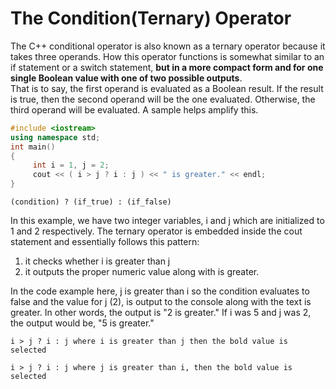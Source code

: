 # The Condition(Ternary) Operator

The C++ conditional operator is also known as a ternary operator because it takes three operands.
How this operator functions is somewhat similar to an if statement or a switch statement, **but
in a more compact form and for one single Boolean value with one of two possible outputs**.   
That is to say, the first operand is evaluated as a Boolean result.  If the result is true,
then the second operand will be the one evaluated.  Otherwise, the third operand will be evaluated. 
A sample helps amplify this.
```cpp
#include <iostream> 
using namespace std; 
int main() 
{ 
     int i = 1, j = 2; 
     cout << ( i > j ? i : j ) << " is greater." << endl; 
}
```
```
(condition) ? (if_true) : (if_false)
```
In this example, we have two integer variables, i and j which are initialized to 1 and 2 respectively. 
The ternary operator is embedded inside the cout statement and essentially follows this pattern:

   1. it checks whether i is greater than j
   2. it outputs the proper numeric value along with is greater.
   
In the code example here, j is greater than i so the condition evaluates to false and the value for j (2), 
is output to the console along with the text is greater.  In other words, the output is "2 is greater." 
If i was 5 and j was 2, the output would be, "5 is greater." 
```
i > j ? i : j where i is greater than j then the bold value is selected

i > j ? i : j where j is greater than i, then the bold value is selected
```

